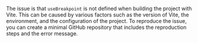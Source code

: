 The issue is that `useBreakpoint` is not defined when building the project with Vite. This can be caused by various factors such as the version of Vite, the environment, and the configuration of the project. To reproduce the issue, you can create a minimal GitHub repository that includes the reproduction steps and the error message.
